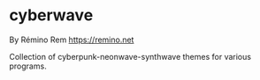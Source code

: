 # cyberwave

By Rémino Rem <https://remino.net>

Collection of cyberpunk-neonwave-synthwave themes for various programs.
